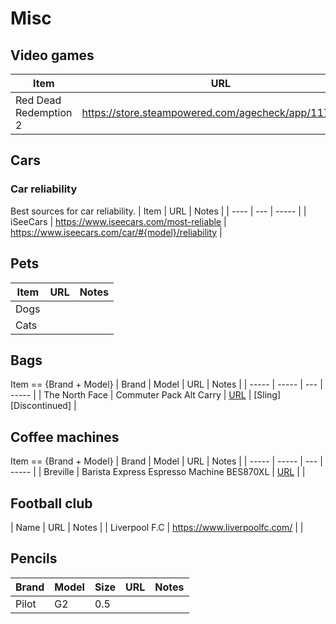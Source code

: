 # Misc

## Video games
| Item | URL | Notes |
| ---- | --- | ----- |
| Red Dead Redemption 2 | https://store.steampowered.com/agecheck/app/1174180/ | | 

## Cars

### Car reliability
Best sources for car reliability.
| Item | URL | Notes |
| ---- | --- | ----- |
| iSeeCars | https://www.iseecars.com/most-reliable | https://www.iseecars.com/car/#{model}/reliability |

## Pets
| Item | URL | Notes |
| ---- | --- | ----- |
| Dogs | |
| Cats | |

## Bags
Item == {Brand + Model}
| Brand | Model | URL | Notes |
| ----- | ----- | --- | ----- |
| The North Face | Commuter Pack Alt Carry | [URL](https://www.thenorthface.com/en-us/bags-and-gear/backpacks/mens-backpacks-c298772/commuter-pack-alt-carry-pNF0A52SX?color=KX7) | [Sling] [Discontinued] |

## Coffee machines
Item == {Brand + Model}
| Brand | Model | URL | Notes |
| ----- | ----- | --- | ----- |
| Breville | Barista Express Espresso Machine BES870XL | [URL](https://www.amazon.com/gp/product/B00CH9QWOU) | |

## Football club
| Name | URL | Notes |
| Liverpool F.C | https://www.liverpoolfc.com/ | |

## Pencils
| Brand | Model | Size | URL | Notes |
| ----- | ----- | ---  | ----- | --- |
| Pilot | G2    |  0.5 |       |     |